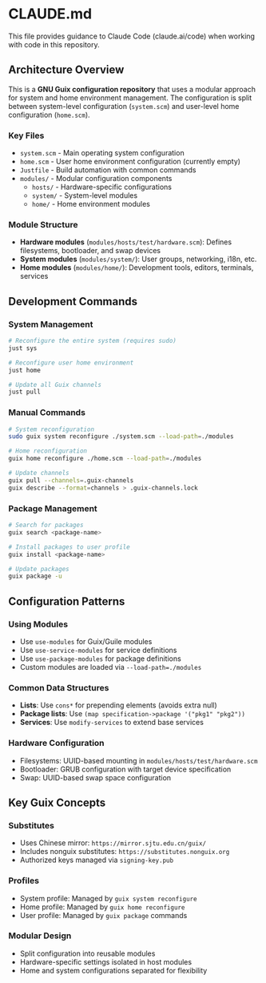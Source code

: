 # CLAUDE.md

This file provides guidance to Claude Code (claude.ai/code) when working with code in this repository.

## Architecture Overview

This is a **GNU Guix configuration repository** that uses a modular approach for system and home environment management. The configuration is split between system-level configuration (`system.scm`) and user-level home configuration (`home.scm`).

### Key Files
- `system.scm` - Main operating system configuration
- `home.scm` - User home environment configuration (currently empty)
- `Justfile` - Build automation with common commands
- `modules/` - Modular configuration components
  - `hosts/` - Hardware-specific configurations
  - `system/` - System-level modules
  - `home/` - Home environment modules

### Module Structure
- **Hardware modules** (`modules/hosts/test/hardware.scm`): Defines filesystems, bootloader, and swap devices
- **System modules** (`modules/system/`): User groups, networking, i18n, etc.
- **Home modules** (`modules/home/`): Development tools, editors, terminals, services

## Development Commands

### System Management
```bash
# Reconfigure the entire system (requires sudo)
just sys

# Reconfigure user home environment
just home

# Update all Guix channels
just pull
```

### Manual Commands
```bash
# System reconfiguration
sudo guix system reconfigure ./system.scm --load-path=./modules

# Home reconfiguration
guix home reconfigure ./home.scm --load-path=./modules

# Update channels
guix pull --channels=.guix-channels
guix describe --format=channels > .guix-channels.lock
```

### Package Management
```bash
# Search for packages
guix search <package-name>

# Install packages to user profile
guix install <package-name>

# Update packages
guix package -u
```

## Configuration Patterns

### Using Modules
- Use `use-modules` for Guix/Guile modules
- Use `use-service-modules` for service definitions
- Use `use-package-modules` for package definitions
- Custom modules are loaded via `--load-path=./modules`

### Common Data Structures
- **Lists**: Use `cons*` for prepending elements (avoids extra null)
- **Package lists**: Use `(map specification->package '("pkg1" "pkg2"))`
- **Services**: Use `modify-services` to extend base services

### Hardware Configuration
- Filesystems: UUID-based mounting in `modules/hosts/test/hardware.scm`
- Bootloader: GRUB configuration with target device specification
- Swap: UUID-based swap space configuration

## Key Guix Concepts

### Substitutes
- Uses Chinese mirror: `https://mirror.sjtu.edu.cn/guix/`
- Includes nonguix substitutes: `https://substitutes.nonguix.org`
- Authorized keys managed via `signing-key.pub`

### Profiles
- System profile: Managed by `guix system reconfigure`
- Home profile: Managed by `guix home reconfigure`
- User profile: Managed by `guix package` commands

### Modular Design
- Split configuration into reusable modules
- Hardware-specific settings isolated in host modules
- Home and system configurations separated for flexibility